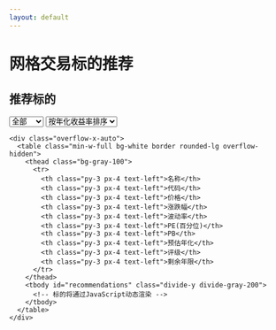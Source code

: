 ```yaml
---
layout: default
---
```


<div class="container mx-auto px-4 py-8">
  <h1 class="text-3xl font-bold text-center mb-8">网格交易标的推荐</h1>
  
  <!-- 推荐标的模块 -->
  <div class="mb-12">
    <div class="flex justify-between items-center mb-4">
      <h2 class="text-2xl font-semibold">推荐标的</h2>
      <div class="flex space-x-2">
        <select id="filter-type" class="px-4 py-2 border rounded-md">
          <option value="all">全部</option>
          <option value="convertible">可转债</option>
          <option value="etf">ETF</option>
        </select>
        <select id="sort-by" class="px-4 py-2 border rounded-md">
          <option value="return">按年化收益率排序</option>
          <option value="volatility">按波动率排序</option>
          <option value="pe">按PE百分位排序</option>
        </select>
      </div>
    </div>
    
    <div class="overflow-x-auto">
      <table class="min-w-full bg-white border rounded-lg overflow-hidden">
        <thead class="bg-gray-100">
          <tr>
            <th class="py-3 px-4 text-left">名称</th>
            <th class="py-3 px-4 text-left">代码</th>
            <th class="py-3 px-4 text-left">价格</th>
            <th class="py-3 px-4 text-left">涨跌幅</th>
            <th class="py-3 px-4 text-left">波动率</th>
            <th class="py-3 px-4 text-left">PE(百分位)</th>
            <th class="py-3 px-4 text-left">PB</th>
            <th class="py-3 px-4 text-left">预估年化</th>
            <th class="py-3 px-4 text-left">评级</th>
            <th class="py-3 px-4 text-left">剩余年限</th>
          </tr>
        </thead>
        <tbody id="recommendations" class="divide-y divide-gray-200">
          <!-- 标的将通过JavaScript动态渲染 -->
        </tbody>
      </table>
    </div>
  </div>
</div>

<script src="/assets/js/app.js"></script>